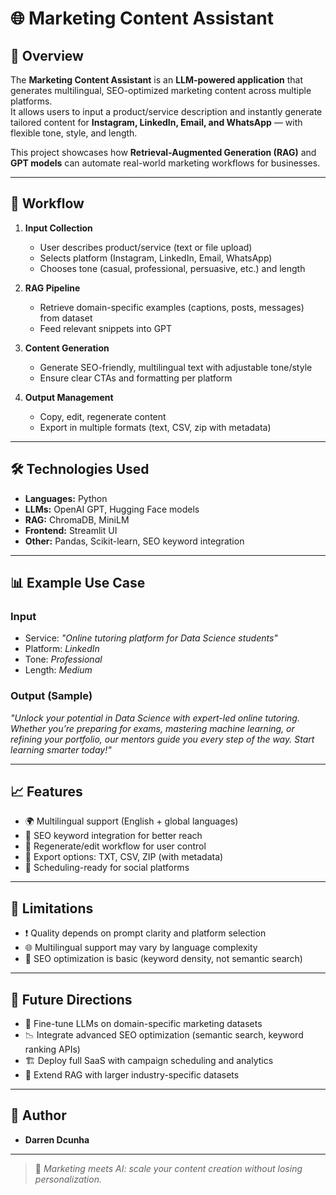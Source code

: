 # 🌐 Marketing Content Assistant  

## 📌 Overview  
The **Marketing Content Assistant** is an **LLM-powered application** that generates multilingual, SEO-optimized marketing content across multiple platforms.  
It allows users to input a product/service description and instantly generate tailored content for **Instagram, LinkedIn, Email, and WhatsApp** — with flexible tone, style, and length.  

This project showcases how **Retrieval-Augmented Generation (RAG)** and **GPT models** can automate real-world marketing workflows for businesses.  

---

## 🔁 Workflow  

1. **Input Collection**  
   - User describes product/service (text or file upload)  
   - Selects platform (Instagram, LinkedIn, Email, WhatsApp)  
   - Chooses tone (casual, professional, persuasive, etc.) and length  

2. **RAG Pipeline**  
   - Retrieve domain-specific examples (captions, posts, messages) from dataset  
   - Feed relevant snippets into GPT  

3. **Content Generation**  
   - Generate SEO-friendly, multilingual text with adjustable tone/style  
   - Ensure clear CTAs and formatting per platform  

4. **Output Management**  
   - Copy, edit, regenerate content  
   - Export in multiple formats (text, CSV, zip with metadata)  

---

## 🛠️ Technologies Used  
- **Languages:** Python  
- **LLMs:** OpenAI GPT, Hugging Face models  
- **RAG:** ChromaDB, MiniLM  
- **Frontend:** Streamlit UI  
- **Other:** Pandas, Scikit-learn, SEO keyword integration  

---

## 📊 Example Use Case  

### Input  
- Service: *"Online tutoring platform for Data Science students"*  
- Platform: *LinkedIn*  
- Tone: *Professional*  
- Length: *Medium*  

### Output (Sample)  
*"Unlock your potential in Data Science with expert-led online tutoring. Whether you’re preparing for exams, mastering machine learning, or refining your portfolio, our mentors guide you every step of the way. Start learning smarter today!"*  

---

## 📈 Features  
- 🌍 Multilingual support (English + global languages)  
- 🎯 SEO keyword integration for better reach  
- 🔄 Regenerate/edit workflow for user control  
- 📂 Export options: TXT, CSV, ZIP (with metadata)  
- 📅 Scheduling-ready for social platforms  

---

## 🚧 Limitations  
- ❗ Quality depends on prompt clarity and platform selection  
- 🌐 Multilingual support may vary by language complexity  
- 🧪 SEO optimization is basic (keyword density, not semantic search)  

---

## 🔮 Future Directions  
- 🧠 Fine-tune LLMs on domain-specific marketing datasets  
- 📉 Integrate advanced SEO optimization (semantic search, keyword ranking APIs)  
- 🏗️ Deploy full SaaS with campaign scheduling and analytics  
- 🧵 Extend RAG with larger industry-specific datasets  

---

## 👥 Author  
- **Darren Dcunha**  

---

> 🚀 *Marketing meets AI: scale your content creation without losing personalization.*  
